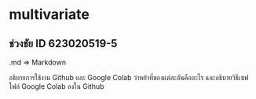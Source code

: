 # multivariate

## ช่วงชัย ID 623020519-5

.md => Markdown

อธิบายการใช้งาน Github และ Google Colab ว่าหย้าที่ของแต่ละอันคืออะไร และอธิบายวิธีเซฟไฟล์ Google Colab ลงใน Github
